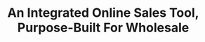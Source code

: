 ---
title: "An Integrated Online Sales Tool, Purpose-Built For Wholesale"
seoTitle: "automatically sync data between your applications"
seoDescription: "Seamless system integration between your ERP or accounting system and your e-commerce website or B2B trade store. Integrate Sage, SAP, iSync or SYSPRO with Shopify, Magento, WooCommerce, B2B and Parcelninja."
lead: "Your accounting software contains vital product data such as pricing and stock levels. Present this information to your wholesale customers with our B2B Trade Store, enabling them to place orders directly into their account with just a few clicks."
linkTitle: B2B Trade
type: b2b-shopping-cart
---